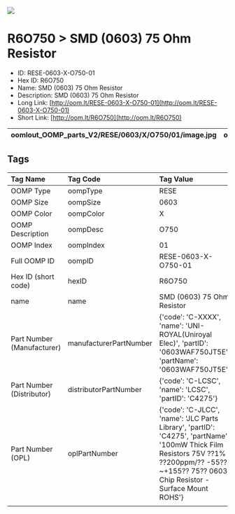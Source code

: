 


  
![][im]
# R6O750 > SMD (0603) 75 Ohm Resistor

- ID: RESE-0603-X-O750-01
- Hex ID: R6O750
- Name: SMD (0603) 75 Ohm Resistor
- Description: SMD (0603) 75 Ohm Resistor
- Long Link: [http://oom.lt/RESE-0603-X-O750-01](http://oom.lt/RESE-0603-X-O750-01)
- Short Link: [http://oom.lt/R6O750](http://oom.lt/R6O750)
  

|oomlout_OOMP_parts_V2/RESE/0603/X/O750/01/image.jpg|oomlout_OOMP_parts_V2/RESE/0603/X/O750/01/image_BOTTOM.jpg|oomlout_OOMP_parts_V2/RESE/0603/X/O750/01/image_RE.jpg||
| :---: | :---: | :---: | :---: |

## Tags
  

|Tag Name|Tag Code|Tag Value|
| :--- | :--- | :--- |
|OOMP Type|oompType|RESE|
|OOMP Size|oompSize|0603|
|OOMP Color|oompColor|X|
|OOMP Description|oompDesc|O750|
|OOMP Index|oompIndex|01|
|Full OOMP ID|oompID|RESE-0603-X-O750-01|
|Hex ID (short code)|hexID|R6O750|
|name|name|SMD (0603) 75 Ohm Resistor|
|Part Number (Manufacturer)|manufacturerPartNumber|{'code': 'C-XXXX', 'name': 'UNI-ROYAL(Uniroyal Elec)', 'partID': '0603WAF750JT5E', 'partName': '0603WAF750JT5E'}|
|Part Number (Distributor)|distributorPartNumber|{'code': 'C-LCSC', 'name': 'LCSC', 'partID': 'C4275'}|
|Part Number (OPL)|oplPartNumber|{'code': 'C-JLCC', 'name': 'JLC Parts Library', 'partID': 'C4275', 'partName': '100mW Thick Film Resistors 75V ??1% ??200ppm/?? -55??~+155?? 75?? 0603  Chip Resistor - Surface Mount ROHS'}|
||||



[im]: RESE/0603/X/O750/01/image_450.jpg
